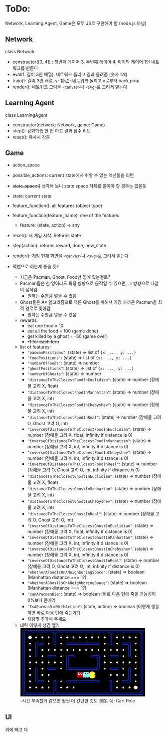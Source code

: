 ﻿# ToDo:

Network, Learning Agent, Game은 모두 JS로 구현해야 함 (node.js 아님)

## Network

class Network

- constructor([3, 4]) : 첫번째 레이어 3, 두번째 레이어 4, 마지막 레이어 1인 네트워크를 만든다
- eval(f: 길이 3인 배열): 네트워크 돌리고 결과 돌려줌 (숫자 1개)
- train(f: 길이 3인 배열, y: 참값): 네트워크 돌리고 y로부터 back prop
- render(): 네트워크 그림을 `<canvas>`나 `<svg>`로 그려서 뱉는다



## Learning Agent

class LearningAgent

- constructor(network: Network, game: Game)
- step(): 강화학습 한 번 하고 결과 점수 리턴
- reset(): 유사시 강종



## Game

- action_space
- possible_actions: current state에서 취할 수 있는 액션들을 리턴
- ~~state_space()~~ 생각해 보니 state space 자체를 알아야 할 경우는 없을듯
- state: current state
- feature_function(): all features (object type)
- feature_function(feature_name): one of the features
  - feature: (state, action) -> any
- reset(): 새 게임 시작. Returns state
- step(action): returns reward, done, new_state
- render(): 게임 현재 화면을 `<canvas>`나 `<svg>`로 그려서 뱉는다

- 팩맨으로 하는게 좋을 듯?
  - 지금은 Pacman, Ghost, Food만 맵에 있는걸로?
  - Pacman들은 한 명이라도 특정 방향으로 움직일 수 있으면, 그 방향으로 다같이 움직임
    - 원하는 수만큼 넣을 수 있음
  - Ghost들은 A* 알고리즘으로 다른 Ghost를 피해서 가장 가까운 Pacman을 최적 경로로 쫓아감
    - 원하는 수만큼 넣을 수 있음
  - rewards:
    - eat one food = 10
    - eat all the food = 100 (game done)
    - get killed by a ghost = -50 (game over)
    - ~~-1 for each turn~~
  - list of features:
    - `"pacmanPositions"`: (state) => list of `{x: ..., y: ...}`
    - `"foodPositions"`: (state) => list of `{x: ..., y: ...}`
    - `"numberOfFoods"`: (state) => number
    - `"ghostPositions"`: (state) => list of `{x: ..., y: ...}`
    - `"numberOfGhosts"`: (state) => number
    - `"distanceToTheClosestFoodInEuclidian"`: (state) => number (장애물 고려 X, float)
    - `"distanceToTheClosestFoodInManhattan"`: (state) => number (장애물 고려 X, int)
    - `"distanceToTheClosestFoodInChebyshev"`: (state) => number (장애물 고려 X, int)
    - `"distanceToTheClosestFoodInReal"`: (state) => number (장애물 고려 O, Ghost 고려 O, int)
    - `"inverseOfDistanceToTheClosestFoodInEuclidian"`: (state) => number (장애물 고려 X, float, infinity if distance is 0)
    - `"inverseOfDistanceToTheClosestFoodInManhattan"`: (state) => number (장애물 고려 X, int, infinity if distance is 0)
    - `"inverseOfDistanceToTheClosestFoodInChebyshev"`: (state) => number (장애물 고려 X, int, infinity if distance is 0)
    - `"inverseOfDistanceToTheClosestFoodInReal"`: (state) => number (장애물 고려 O, Ghost 고려 O, int, infinity if distance is 0)
    - `"distanceToTheClosestGhostInEuclidian"`: (state) => number (장애물 고려 X, float)
    - `"distanceToTheClosestGhostInManhattan"`: (state) => number (장애물 고려 X, int)
    - `"distanceToTheClosestGhostInChebyshev"`: (state) => number (장애물 고려 X, int)
    - `"distanceToTheClosestGhostInReal"`: (state) => number (장애물 고려 O, Ghost 고려 O, int)
    - `"inverseOfDistanceToTheClosestGhostInEuclidian"`: (state) => number (장애물 고려 X, float, infinity if distance is 0)
    - `"inverseOfDistanceToTheClosestGhostInManhattan"`: (state) => number (장애물 고려 X, int, infinity if distance is 0)
    - `"inverseOfDistanceToTheClosestGhostInChebyshev"`: (state) => number (장애물 고려 X, int, infinity if distance is 0)
    - `"inverseOfDistanceToTheClosestGhostInReal"`: (state) => number (장애물 고려 O, Ghost 고려 O, int, infinity if distance is 0)
    - `"whetherAFoodIsOnANeighboringSpace"`: (state) => boolean (Manhattan distance === 1?)
    - `"whetherAGhostIsOnANeighboringSpace"`: (state) => boolean (Manhattan distance === 1?)
    - `"canAPacmanDie"`: (state) => boolean (바로 다음 턴에 죽을 가능성이 0%보다 큰가?)
    - `"IsAPacmanDieWithAction"`: (state, action) => boolean (이렇게 행동하면 바로 다음 턴에 죽는가?)
    - 재량껏 추가해 주세요
  - 대략 이렇게 생긴 맵?:\
![alt text](https://github.com/SNU-HCIL/CHI-SGC-2019/blob/master/img/map.JPG)\
-시간 부족할거 같으면 훨씬 더 간단한 것도 괜찮. 예: Cart Pole

## UI

위에 빼고 다
